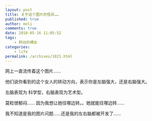 ```yaml
---
layout: post
title: 关于这个图片的怪异……
published: true
author: moli
comments: true
date: 2010-05-16 11:05:52
tags:
    - 转动的裸女
categories:
    - life
permalink: /archives/1821.html
---
```



网上一直流传着这个图片……

他们说你看到的这个女人的转动方向，表示你是左脑强大，还是右脑强大。

左脑表现为 科学型，右脑表现为艺术型。

莫粒很郁闷…… 因为我想让她往哪边转。。她就能往哪边转……

我不知道是我的图片问题……还是我的左右脑都被开发了……